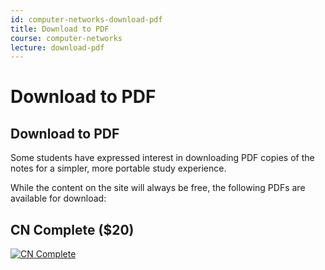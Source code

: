 ```yaml
---
id: computer-networks-download-pdf
title: Download to PDF
course: computer-networks
lecture: download-pdf
---
```


# Download to PDF

## Download to PDF

Some students have expressed interest in downloading PDF copies of the notes for
a simpler, more portable study experience.

While the content on the site will always be free, the following PDFs are available
for download:

## CN Complete ($20)

[![CN Complete](https://assets.omscs.io/ebooks/cn-full.jpg)](https://gum.co/cn-full?wanted=true)
